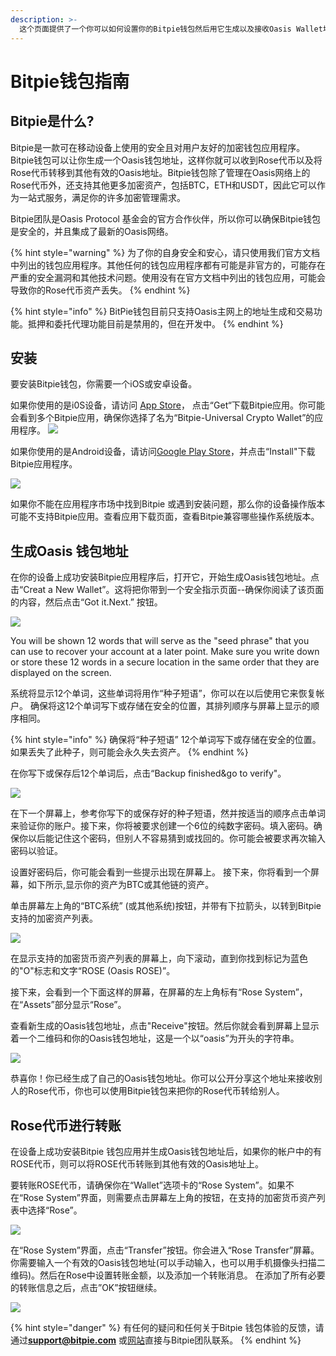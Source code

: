 ```yaml
---
description: >-
  这个页面提供了一个你可以如何设置你的Bitpie钱包然后用它生成以及接收Oasis Wallet地址和在Oasis主网转移Rose代币的概述。
---
```


# Bitpie钱包指南

## Bitpie是什么?

Bitpie是一款可在移动设备上使用的安全且对用户友好的加密钱包应用程序。Bitpie钱包可以让你生成一个Oasis钱包地址，这样你就可以收到Rose代币以及将Rose代币转移到其他有效的Oasis地址。Bitpie钱包除了管理在Oasis网络上的Rose代币外，还支持其他更多加密资产，包括BTC，ETH和USDT，因此它可以作为一站式服务，满足你的许多加密管理需求。

Bitpie团队是Oasis Protocol 基金会的官方合作伙伴，所以你可以确保Bitpie钱包是安全的，并且集成了最新的Oasis网络。

{% hint style="warning" %}
为了你的自身安全和安心，请只使用我们官方文档中列出的钱包应用程序。其他任何的钱包应用程序都有可能是非官方的，可能存在严重的安全漏洞和其他技术问题。使用没有在官方文档中列出的钱包应用，可能会导致你的Rose代币资产丢失。
{% endhint %}

{% hint style="info" %}
BitPie钱包目前只支持Oasis主网上的地址生成和交易功能。抵押和委托代理功能目前是禁用的，但在开发中。
{% endhint %}

## 安装

要安装Bitpie钱包，你需要一个iOS或安卓设备。

如果你使用的是i0S设备，请访问 [App Store](https://apps.apple.com/us/app/bitpie-universal-crypto-wallet/id1481314229)，
点击“Get“下载Bitpie应用。你可能会看到多个Bitpie应用，确保你选择了名为“Bitpie-Universal Crypto Wallet”的应用程序。
![](../../../.gitbook/assets/gqkch2l.png)

如果你使用的是Android设备，请访问[Google Play Store](https://play.google.com/store/apps/details?id=com.bitpie)，并点击“Install"下载Bitpie应用程序。

![](../../../.gitbook/assets/screenshot_20201119-135919.png)

如果你不能在应用程序市场中找到Bitpie 或遇到安装问题，那么你的设备操作版本可能不支持Bitpie应用。查看应用下载页面，查看Bitpie兼容哪些操作系统版本。

## 生成Oasis 钱包地址

在你的设备上成功安装Bitpie应用程序后，打开它，开始生成Oasis钱包地址。点击“Creat a New Wallet”。这将把你带到一个安全指示页面--确保你阅读了该页面的内容，然后点击“Got it.Next.” 按钮。

![](../../../.gitbook/assets/screen-shot-2020-11-19-at-11.12.02-am.png)

You will be shown 12 words that will serve as the "seed phrase" that you can use to recover your account at a later point. Make sure you write down or store these 12 words in a secure location in the same order that they are displayed on the screen.

系统将显示12个单词，这些单词将用作“种子短语”，你可以在以后使用它来恢复帐户。 确保将这12个单词写下或存储在安全的位置，其排列顺序与屏幕上显示的顺序相同。

{% hint style="info" %}
确保将“种子短语” 12个单词写下或存储在安全的位置。 如果丢失了此种子，则可能会永久失去资产。
{% endhint %}

在你写下或保存后12个单词后，点击“Backup finished&go to verify"。

![](../../../.gitbook/assets/screen-shot-2020-11-19-at-12.02.26-pm.png)

在下一个屏幕上，参考你写下的或保存好的种子短语，然并按适当的顺序点击单词来验证你的账户。接下来，你将被要求创建一个6位的纯数字密码。填入密码。确保你以后能记住这个密码，但别人不容易猜到或找回的。你可能会被要求再次输入密码以验证。

设置好密码后，你可能会看到一些提示出现在屏幕上。
接下来，你将看到一个屏幕，如下所示,显示你的资产为BTC或其他链的资产。

单击屏幕左上角的“BTC系统” \(或其他系统\)按钮，并带有下拉箭头，以转到Bitpie支持的加密资产列表。

![](../../../.gitbook/assets/screen-shot-2020-11-19-at-11.15.52-am.png)

在显示支持的加密货币资产列表的屏幕上，向下滚动，直到你找到标记为蓝色的"O"标志和文字“ROSE \(Oasis ROSE\)”。

接下来，会看到一个下面这样的屏幕，在屏幕的左上角标有“Rose System”，在“Assets”部分显示“Rose”。

查看新生成的Oasis钱包地址，点击"Receive"按钮。然后你就会看到屏幕上显示着一个二维码和你的Oasis钱包地址，这是一个以“oasis”为开头的字符串。

![](../../../.gitbook/assets/screen-shot-2020-11-19-at-11.18.22-am.png)

恭喜你！你已经生成了自己的Oasis钱包地址。你可以公开分享这个地址来接收别人的Rose代币，你也可以使用Bitpie钱包来把你的Rose代币转给别人。

## Rose代币进行转账

在设备上成功安装Bitpie 钱包应用并生成Oasis钱包地址后，如果你的帐户中的有ROSE代币，则可以将ROSE代币转账到其他有效的Oasis地址上。

要转账ROSE代币，请确保你在“Wallet”选项卡的“Rose System”。如果不在“Rose System”界面，则需要点击屏幕左上角的按钮，在支持的加密货币资产列表中选择“Rose”。

![](../../../.gitbook/assets/screen-shot-2020-11-19-at-1.07.10-pm.png)

在“Rose System”界面，点击“Transfer”按钮。你会进入“Rose Transfer”屏幕。你需要输入一个有效的Oasis钱包地址(可以手动输入，也可以用手机摄像头扫描二维码)。然后在Rose中设置转账金额，以及添加一个转账消息。 在添加了所有必要的转账信息之后，点击”OK”按钮继续。

![](../../../.gitbook/assets/screen-shot-2020-11-19-at-1.06.58-pm.png)

{% hint style="danger" %}
有任何的疑问和任何关于Bitpie 钱包体验的反馈，请通过**support@bitpie.com** 或[网站](www.bitpiehk.com)直接与Bitpie团队联系。
{% endhint %}

